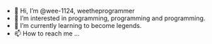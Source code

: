 - 👋 Hi, I’m @wee-1124, weetheprogrammer
- 👀 I’m interested in programming, programming and programming.
- 🌱 I’m currently learning to become legends.
- 📫 How to reach me ...

<!---
wee-1124/wee-1124 is a ✨ special ✨ repository because its `README.md` (this file) appears on your GitHub profile.
You can click the Preview link to take a look at your changes.
--->
